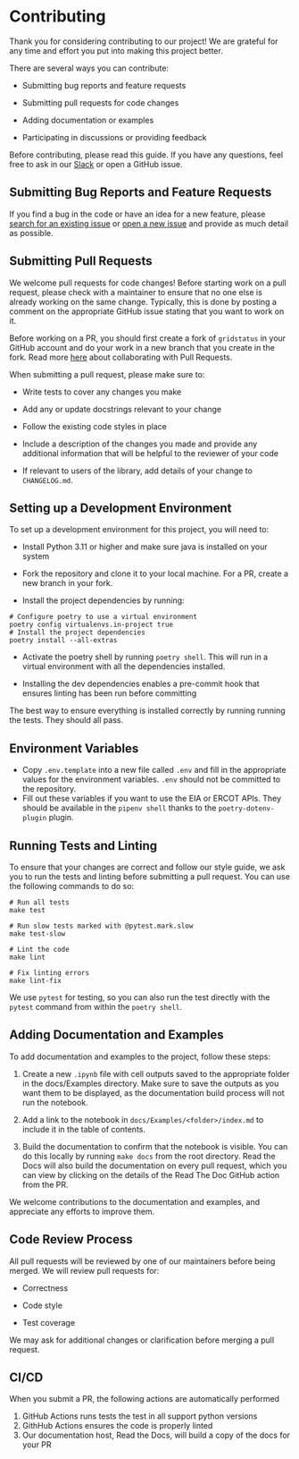 # Contributing

Thank you for considering contributing to our project! We are grateful for any time and effort you put into making this project better.

There are several ways you can contribute:

* Submitting bug reports and feature requests

* Submitting pull requests for code changes

* Adding documentation or examples

* Participating in discussions or providing feedback

Before contributing, please read this guide. If you have any questions, feel free to ask in our [Slack](https://join.slack.com/t/gridstatus/shared_invite/zt-1jk6vlzt2-Lzz4pdpjkJYVUJkynOiIvQ) or open a GitHub issue.

## Submitting Bug Reports and Feature Requests

If you find a bug in the code or have an idea for a new feature, please [search for an existing issue](https://github.com/kmax12/gridstatus/issues) or [open a new issue](https://github.com/kmax12/gridstatus/issues/new) and provide as much detail as possible.

## Submitting Pull Requests

We welcome pull requests for code changes! Before starting work on a pull request, please check with a maintainer to ensure that no one else is already working on the same change. Typically, this is done by posting a comment on the appropriate GitHub issue stating that you want to work on it.

Before working on a PR, you should first create a fork of `gridstatus` in your GitHub account and do your work in a new branch that you create in the fork. Read more [here](https://docs.github.com/en/pull-requests/collaborating-with-pull-requests) about collaborating with Pull Requests.

When submitting a pull request, please make sure to:

* Write tests to cover any changes you make

* Add any or update docstrings relevant to your change

* Follow the existing code styles in place

* Include a description of the changes you made and provide any additional information that will be helpful to the reviewer of your code

* If relevant to users of the library, add details of your change to `CHANGELOG.md`.


## Setting up a Development Environment


To set up a development environment for this project, you will need to:

* Install Python 3.11 or higher and make sure java is installed on your system

* Fork the repository and clone it to your local machine. For a PR, create a new branch in your fork.

* Install the project dependencies by running:

```shell
# Configure poetry to use a virtual environment
poetry config virtualenvs.in-project true
# Install the project dependencies
poetry install --all-extras
```
* Activate the poetry shell by running `poetry shell`. This will run in a virtual environment with all the dependencies installed.

* Installing the dev dependencies enables a pre-commit hook that ensures linting has been run before committing

The best way to ensure everything is installed correctly by running running the tests. They should all pass.

## Environment Variables

* Copy `.env.template` into a new file called `.env` and fill in the appropriate values for the environment variables. `.env` should not be committed to the repository.
* Fill out these variables if you want to use the EIA or ERCOT APIs. They should be available in the `pipenv shell` thanks to the `poetry-dotenv-plugin` plugin.


## Running Tests and Linting

To ensure that your changes are correct and follow our style guide, we ask you to run the tests and linting before submitting a pull request. You can use the following commands to do so:

```
# Run all tests
make test

# Run slow tests marked with @pytest.mark.slow
make test-slow

# Lint the code
make lint

# Fix linting errors
make lint-fix
```

We use `pytest` for testing, so you can also run the test directly with the `pytest` command from within the `poetry shell`.


## Adding Documentation and Examples

To add documentation and examples to the project, follow these steps:

1. Create a new `.ipynb` file with cell outputs saved to the appropriate folder in the docs/Examples directory. Make sure to save the outputs as you want them to be displayed, as the documentation build process will not run the notebook.

2. Add a link to the notebook in `docs/Examples/<folder>/index.md` to include it in the table of contents.

3. Build the documentation to confirm that the notebook is visible. You can do this locally by running `make docs` from the root directory. Read the Docs will also build the documentation on every pull request, which you can view by clicking on the details of the Read The Doc GitHub action from the PR.

We welcome contributions to the documentation and examples, and appreciate any efforts to improve them.

## Code Review Process

All pull requests will be reviewed by one of our maintainers before being merged. We will review pull requests for:

* Correctness

* Code style

* Test coverage

We may ask for additional changes or clarification before merging a pull request.

## CI/CD

When you submit a PR, the following actions are automatically performed

1. GitHub Actions runs tests the test in all support python versions
2. GithHub Actions ensures the code is properly linted
3. Our documentation host, Read the Docs, will build a copy of the docs for your PR
